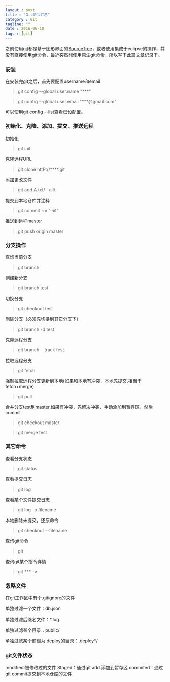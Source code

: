 ```yaml
---
layout : post
title : "Git命令汇总"
category : Git
tagline: ""
date : 2016-06-10
tags : [git]
---
```


之前使用[git][gitURL]都是基于图形界面的[SourceTree][SourceTreeURL]，或者使用集成于eclipse的操作，并没有直接使用git命令，最近突然想使用原生git命令，所以写下此篇文章记录下。

### 安装

在安装完git之后，首先要配置username和email

> git config --global user.name "***"

> git config --global user.email "***@gmail.com"

可以使用git config --list查看已设配置。

### 初始化、克隆、添加、提交、推送远程

初始化
>git init

克隆远程URL
>git clone httP://****.git

添加更改文件
>git add A.txt/--all/.

提交到本地仓库并注释
>git commit -m "init"

推送到远程master
>git push origin master

### 分支操作

查询当前分支
>git branch

创建新分支
>git branch test

切换分支
>git checkout test

删除分支（必须先切换到其它分支下）
>git branch -d test

克隆远程分支
>git branch --track test

拉取远程分支
>git fetch

强制拉取远程分支更新到本地(如果和本地有冲突，本地先提交,相当于fetch+merge)
>git pull

合并分支test到master,如果有冲突，先解决冲突，手动添加到暂存区，然后commit
>git checkout master

>git merge test
 

### 其它命令

查看分支状态
>git status

查看提交日志
>git log

查看某个文件提交日志
>git log -p filename

本地删除未提交，还原命令
>git checkout --filename

查询git命令
>git

查询git某个指令详情
>git *** -v


### 忽略文件

在git工作区中有个.gitignore的文件

单独过滤一个文件：db.json

单独过滤后缀名文件：*.log

单独过滤某个目录：public/

单独过滤某个前缀为.deploy的目录：.deploy*/

### git文件状态

modified:被修改过的文件
Staged：通过git add 添加到暂存区
commited：通过git commit提交到本地仓库的文件


[SourceTreeURL]:https://www.sourcetreeapp.com/
[gitURL]:https://git-scm.com/downloads